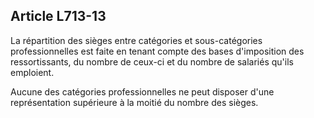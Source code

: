 Article L713-13
----
La répartition des sièges entre catégories et sous-catégories professionnelles
est faite en tenant compte des bases d'imposition des ressortissants, du nombre
de ceux-ci et du nombre de salariés qu'ils emploient.

Aucune des catégories professionnelles ne peut disposer d'une représentation
supérieure à la moitié du nombre des sièges.
